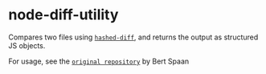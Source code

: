 # node-diff-utility

Compares two files using [`hashed-diff`](https://github.com/waagsociety/hashed-diff), and returns the output as structured JS objects.
          
For usage, see the [`original repository`](https://github.com/bertspaan/node-diff-utility) by Bert Spaan
